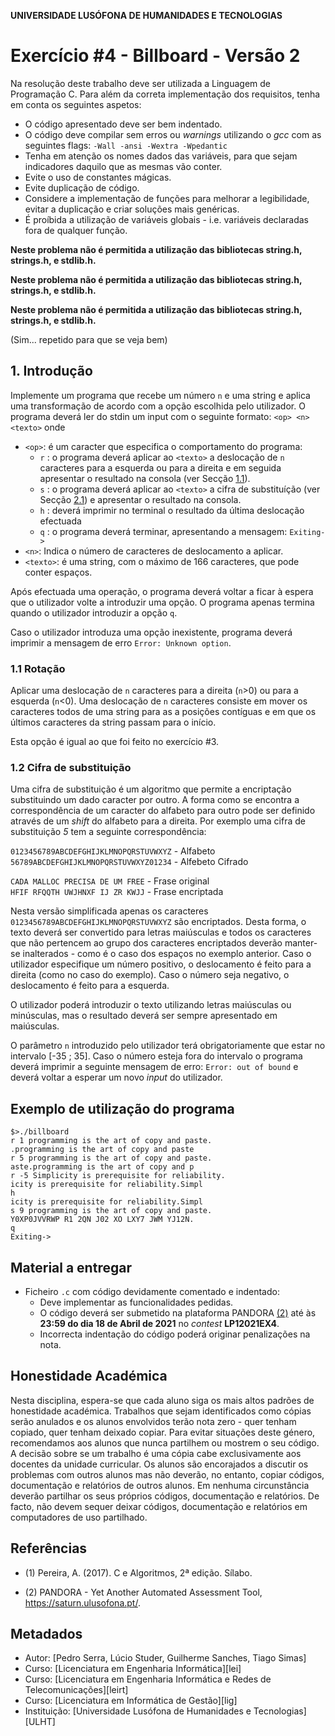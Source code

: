 
**UNIVERSIDADE LUSÓFONA DE HUMANIDADES E TECNOLOGIAS**


# Exercício #4 - Billboard - Versão 2

Na resolução deste trabalho deve ser utilizada a Linguagem de Programação C. Para além da correta implementação dos requisitos, tenha em conta os seguintes aspetos:
- O código apresentado deve ser bem indentado. 
- O código deve compilar sem erros ou *warnings* utilizando o *gcc* com as seguintes flags:
 `-Wall -ansi -Wextra -Wpedantic`
- Tenha em atenção os nomes dados das variáveis, para que sejam indicadores daquilo que as mesmas vão conter.
- Evite o uso de constantes mágicas. 
- Evite duplicação de código. 
- Considere a implementação de funções para melhorar a legibilidade, evitar a duplicação e criar soluções mais genéricas.
- É proíbida a utilização de variáveis globais - i.e. variáveis declaradas fora de qualquer função.

**Neste problema não é permitida a utilização das bibliotecas string.h, strings.h, e stdlib.h.**

**Neste problema não é permitida a utilização das bibliotecas string.h, strings.h, e stdlib.h.**

**Neste problema não é permitida a utilização das bibliotecas string.h, strings.h, e stdlib.h.**

(Sim... repetido para que se veja bem)

## 1. Introdução

Implemente um programa que recebe um número `n` e uma string e aplica uma transformação de acordo com a opção escolhida pelo utilizador. O programa deverá ler do stdin um input com o seguinte formato:
`<op> <n> <texto>`
onde

* `<op>`: é um caracter que especifica o comportamento do programa:
   - `r` : o programa deverá aplicar ao `<texto>` a deslocação de `n` caracteres para a esquerda ou para a direita e em seguida apresentar o resultado na consola (ver Secção [1.1](#rot)).
   - `s` : o programa deverá aplicar ao `<texto>` a cifra de substituíção (ver Secção [2.1](#subst)) e apresentar o resultado na consola. 
   - `h` : deverá imprimir no terminal o resultado da última deslocação efectuada
   - `q` : o programa deverá terminar, apresentando a mensagem: `Exiting->`
* `<n>`: Indica o número de caracteres de deslocamento a aplicar.
* `<texto>`: é uma string, com o máximo de 166 caracteres, que pode conter espaços.

Após efectuada uma operação, o programa deverá voltar a ficar à espera que o utilizador volte a introduzir uma opção. O programa apenas termina quando o utilizador introduzir a opção `q`.

Caso o utilizador introduza uma opção inexistente, programa deverá imprimir a mensagem de erro `Error: Unknown option`. 

### 1.1 Rotação<a name="rot"></a>

Aplicar uma deslocação de `n` caracteres para a direita (`n`>0) ou para a esquerda (`n`<0). Uma deslocação de `n` caracteres consiste em mover os caracteres todos de uma string para as a posições contíguas e em que os últimos caracteres da string passam para o início.

Esta opção é igual ao que foi feito no exercício #3.

### 1.2 Cifra de substituição<a name="subst"></a>

Uma cifra de substituição é um algoritmo que permite a encriptação substituindo um dado caracter por outro. A forma como se encontra a correspondência de um caracter do alfabeto para outro pode ser definido através de um *shift* do alfabeto para a direita. Por exemplo uma cifra de substituição *5* tem a seguinte correspondência:

`0123456789ABCDEFGHIJKLMNOPQRSTUVWXYZ` - Alfabeto  
`56789ABCDEFGHIJKLMNOPQRSTUVWXYZ01234` - Alfebeto Cifrado

`CADA MALLOC PRECISA DE UM FREE` - Frase original  
`HFIF RFQQTH UWJHNXF IJ ZR KWJJ` - Frase encriptada

Nesta versão simplificada apenas os caracteres `0123456789ABCDEFGHIJKLMNOPQRSTUVWXYZ` são encriptados. Desta forma, o texto deverá ser convertido para letras maiúsculas e todos os caracteres que não pertencem ao grupo dos caracteres encriptados deverão manter-se inalterados - como é o caso dos espaços no exemplo anterior.
Caso o utilizador especifique um número positivo, o deslocamento é feito para a direita (como no caso do exemplo). Caso o número seja negativo, o deslocamento é feito para a esquerda.

O utilizador poderá introduzir o texto utilizando letras maiúsculas ou minúsculas, mas o resultado deverá ser sempre apresentado em maiúsculas.

O parâmetro `n` introduzido pelo utilizador terá obrigatoriamente que estar no intervalo [-35 ; 35]. Caso o número esteja fora do intervalo o programa deverá imprimir a seguinte mensagem de erro: `Error: out of bound` e deverá voltar a esperar um novo *input* do utilizador. 


## Exemplo de utilização do programa
```shell_session
$>./billboard
r 1 programming is the art of copy and paste.
.programming is the art of copy and paste
r 5 programming is the art of copy and paste.
aste.programming is the art of copy and p
r -5 Simplicity is prerequisite for reliability.
icity is prerequisite for reliability.Simpl
h
icity is prerequisite for reliability.Simpl
s 9 programming is the art of copy and paste.
Y0XP0JVVRWP R1 2QN J02 XO LXY7 JWM YJ12N.
q
Exiting->
```

## Material a entregar

* Ficheiro `.c` com código devidamente comentado e indentado:
    - Deve implementar as funcionalidades pedidas.
    - O código deverá ser submetido na plataforma PANDORA [(2)](#ref2) até às **23:59 do dia 18 de Abril de 2021** no *contest* **LP12021EX4**.
    - Incorrecta indentação do código poderá originar penalizações na nota.
 
## Honestidade Académica

Nesta disciplina, espera-se que cada aluno siga os mais altos padrões de honestidade académica. Trabalhos que sejam identificados como cópias serão anulados e os alunos envolvidos terão nota zero - quer tenham copiado, quer tenham deixado copiar.
Para evitar situações deste género, recomendamos aos alunos que nunca partilhem ou mostrem o seu código.
A decisão sobre se um trabalho é uma cópia cabe exclusivamente aos docentes da unidade curricular.
Os alunos são encorajados a discutir os problemas com outros alunos mas não deverão, no entanto, copiar códigos, documentação e relatórios de outros alunos. Em nenhuma circunstância deverão partilhar os seus próprios códigos, documentação e relatórios. De facto, não devem sequer deixar códigos, documentação e relatórios em computadores de uso partilhado.

## Referências

<a name="ref1"></a>

* (1) Pereira, A. (2017). C e Algoritmos, 2ª edição. Sílabo.

<a name="ref2"></a>

* (2)  PANDORA - Yet Another Automated Assessment Tool, https://saturn.ulusofona.pt/.

## Metadados

* Autor: [Pedro Serra, Lúcio Studer, Guilherme Sanches, Tiago Simas]
* Curso:  [Licenciatura em Engenharia Informática][lei]
* Curso:  [Licenciatura em Engenharia Informática e Redes de Telecomunicações][leirt]
* Curso:  [Licenciatura em Informática de Gestão][lig]
* Instituição: [Universidade Lusófona de Humanidades e Tecnologias][ULHT]
